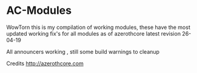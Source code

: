 # AC-Modules
WowTorn 
this is my compilation of working modules, these have the most updated working fix's for all modules as of azerothcore latest revision 26-04-19

All announcers working , still some build warnings to cleanup

Credits
http://azerothcore.com
